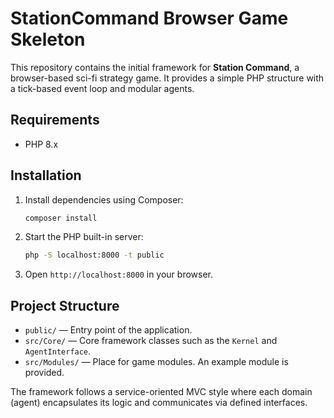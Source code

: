 # StationCommand Browser Game Skeleton

This repository contains the initial framework for **Station Command**, a browser-based sci-fi strategy game. It provides a simple PHP structure with a tick-based event loop and modular agents.

## Requirements

- PHP 8.x

## Installation

1. Install dependencies using Composer:
   ```bash
   composer install
   ```
2. Start the PHP built-in server:
   ```bash
   php -S localhost:8000 -t public
   ```
3. Open `http://localhost:8000` in your browser.

## Project Structure

- `public/` &mdash; Entry point of the application.
- `src/Core/` &mdash; Core framework classes such as the `Kernel` and `AgentInterface`.
- `src/Modules/` &mdash; Place for game modules. An example module is provided.

The framework follows a service-oriented MVC style where each domain (agent) encapsulates its logic and communicates via defined interfaces.
